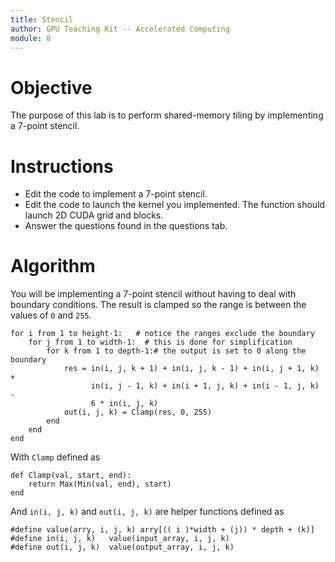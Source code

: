 ```yaml
---
title: Stencil
author: GPU Teaching Kit -- Accelerated Computing
module: 8
---
```


# Objective

The purpose of this lab is to perform shared-memory tiling by implementing a 7-point stencil.

# Instructions

- Edit the code to implement a 7-point stencil.
- Edit the code to launch the kernel you implemented. The function should launch 2D CUDA grid and blocks.
- Answer the questions found in the questions tab.

# Algorithm

You will be implementing a 7-point stencil without having to deal with boundary conditions. The result is clamped so the range is between the values of `0` and `255`.

```{.ruby}
for i from 1 to height-1:   # notice the ranges exclude the boundary
    for j from 1 to width-1:  # this is done for simplification
        for k from 1 to depth-1:# the output is set to 0 along the boundary
            res = in(i, j, k + 1) + in(i, j, k - 1) + in(i, j + 1, k) +
                  in(i, j - 1, k) + in(i + 1, j, k) + in(i - 1, j, k) -
                  6 * in(i, j, k)
            out(i, j, k) = Clamp(res, 0, 255)
        end
    end
end
```

With `Clamp` defined as

```{.ruby}
def Clamp(val, start, end):
    return Max(Min(val, end), start)
end
```

And `in(i, j, k)` and `out(i, j, k)` are helper functions defined as

```{.cpp}
#define value(arry, i, j, k) arry[(( i )*width + (j)) * depth + (k)]
#define in(i, j, k)   value(input_array, i, j, k)
#define out(i, j, k)  value(output_array, i, j, k)
```
